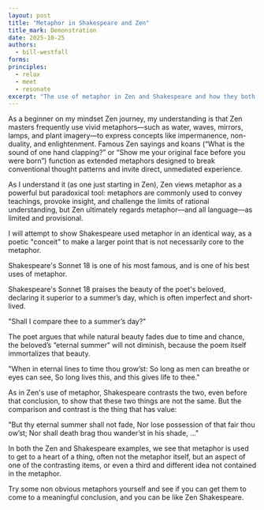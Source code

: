 ```yaml
---
layout: post
title: "Metaphor in Shakespeare and Zen"
title_mark: Demonstration
date: 2025-10-25
authors:
  - bill-westfall
forms:
principles:
  - relax
  - meet
  - resonate
excerpt: "The use of metaphor in Zen and Shakespeare and how they both bring value."
---
```


As a beginner on my mindset Zen journey, my understanding is that Zen masters frequently use vivid metaphors—such as water, waves, mirrors, lamps, and plant imagery—to express concepts like impermanence, non-duality, and enlightenment. Famous Zen sayings and koans (“What is the sound of one hand clapping?” or “Show me your original face before you were born”) function as extended metaphors designed to break conventional thought patterns and invite direct, unmediated experience.

As I understand it (as one just starting in Zen), Zen views metaphor as a powerful but paradoxical tool: metaphors are commonly used to convey teachings, provoke insight, and challenge the limits of rational understanding, but Zen ultimately regards metaphor—and all language—as limited and provisional.

I will attempt to show Shakespeare used metaphor in an identical way, as a poetic "conceit" to make a larger point that is not necessarily core to the metaphor.

Shakespeare's Sonnet 18 is one of his most famous, and is one of his best uses of metaphor.

Shakespeare's Sonnet 18 praises the beauty of the poet's beloved, declaring it superior to a summer’s day, which is often imperfect and short-lived.

"Shall I compare thee to a summer’s day?"

The poet argues that while natural beauty fades due to time and chance, the beloved’s “eternal summer” will not diminish, because the poem itself immortalizes that beauty.

"When in eternal lines to time thou grow’st:
   So long as men can breathe or eyes can see,
   So long lives this, and this gives life to thee."

As in Zen's use of metaphor, Shakespeare contrasts the two, even before that conclusion, to show that these two things are not the same. But the comparison and contrast is the thing that has value:

"But thy eternal summer shall not fade,
Nor lose possession of that fair thou ow’st;
Nor shall death brag thou wander’st in his shade, ..."

In both the Zen and Shakespeare examples, we see that metaphor is used to get to a heart of a thing, often not the metaphor itself, but an aspect of one of the contrasting items, or even a third and different idea not contained in the metaphor.

Try some non obvious metaphors yourself and see if you can get them to come to a meaningful conclusion, and you can be like Zen Shakespeare.
